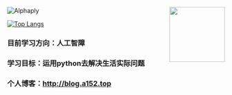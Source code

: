 <img align='right' src='http://sukasuka-anime.com/core_sys/images/contents/00000017/block/00000060/00000047.png?1684117971' width='128px'></img>
![Alphaply](https://github-readme-stats.vercel.app/api?username=alphaply&show_icons=true&theme=transparent)


[![Top Langs](https://github-readme-stats.vercel.app/api/top-langs/?username=alphaply)](https://github.com/anuraghazra/github-readme-stats&langs_count=8)

### 目前学习方向：人工智障
### 学习目标：运用python去解决生活实际问题
### 个人博客：http://blog.a152.top
